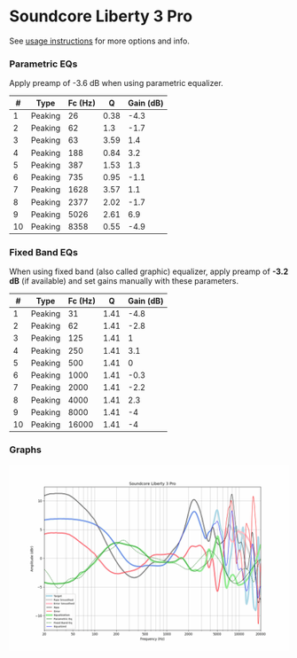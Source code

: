 # Soundcore Liberty 3 Pro
See [usage instructions](https://github.com/jaakkopasanen/AutoEq#usage) for more options and info.

### Parametric EQs
Apply preamp of -3.6 dB when using parametric equalizer.

|   # | Type    |   Fc (Hz) |    Q |   Gain (dB) |
|-----|---------|-----------|------|-------------|
|   1 | Peaking |        26 | 0.38 |        -4.3 |
|   2 | Peaking |        62 | 1.3  |        -1.7 |
|   3 | Peaking |        63 | 3.59 |         1.4 |
|   4 | Peaking |       188 | 0.84 |         3.2 |
|   5 | Peaking |       387 | 1.53 |         1.3 |
|   6 | Peaking |       735 | 0.95 |        -1.1 |
|   7 | Peaking |      1628 | 3.57 |         1.1 |
|   8 | Peaking |      2377 | 2.02 |        -1.7 |
|   9 | Peaking |      5026 | 2.61 |         6.9 |
|  10 | Peaking |      8358 | 0.55 |        -4.9 |

### Fixed Band EQs
When using fixed band (also called graphic) equalizer, apply preamp of **-3.2 dB** (if available) and set gains manually with these parameters.

|   # | Type    |   Fc (Hz) |    Q |   Gain (dB) |
|-----|---------|-----------|------|-------------|
|   1 | Peaking |        31 | 1.41 |        -4.8 |
|   2 | Peaking |        62 | 1.41 |        -2.8 |
|   3 | Peaking |       125 | 1.41 |         1   |
|   4 | Peaking |       250 | 1.41 |         3.1 |
|   5 | Peaking |       500 | 1.41 |         0   |
|   6 | Peaking |      1000 | 1.41 |        -0.3 |
|   7 | Peaking |      2000 | 1.41 |        -2.2 |
|   8 | Peaking |      4000 | 1.41 |         2.3 |
|   9 | Peaking |      8000 | 1.41 |        -4   |
|  10 | Peaking |     16000 | 1.41 |        -4   |

### Graphs
![](./Soundcore%20Liberty%203%20Pro.png)

